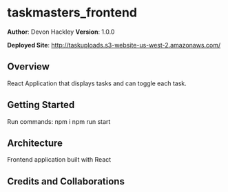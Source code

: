 # taskmasters_frontend

**Author**: Devon Hackley
**Version**: 1.0.0

**Deployed Site**: http://taskuploads.s3-website-us-west-2.amazonaws.com/

## Overview
React Application that displays tasks and can toggle each task.

## Getting Started
Run commands:
npm i
npm run start

## Architecture
Frontend application built with React




## Credits and Collaborations

